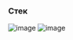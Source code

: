 ### Стек

![image](https://user-images.githubusercontent.com/108392422/202872254-82c4f7c1-44b9-4367-971f-3338b6c0e58a.png)
![image](https://user-images.githubusercontent.com/108392422/202872264-3c03f28b-d2da-467f-b01b-136cf6d0a079.png)

